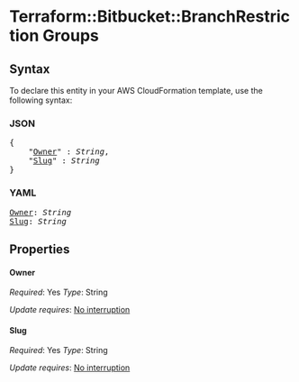 # Terraform::Bitbucket::BranchRestriction Groups

## Syntax

To declare this entity in your AWS CloudFormation template, use the following syntax:

### JSON

<pre>
{
    "<a href="#owner" title="Owner">Owner</a>" : <i>String</i>,
    "<a href="#slug" title="Slug">Slug</a>" : <i>String</i>
}
</pre>

### YAML

<pre>
<a href="#owner" title="Owner">Owner</a>: <i>String</i>
<a href="#slug" title="Slug">Slug</a>: <i>String</i>
</pre>

## Properties

#### Owner

_Required_: Yes
_Type_: String

_Update requires_: [No interruption](https://docs.aws.amazon.com/AWSCloudFormation/latest/UserGuide/using-cfn-updating-stacks-update-behaviors.html#update-no-interrupt)

#### Slug

_Required_: Yes
_Type_: String

_Update requires_: [No interruption](https://docs.aws.amazon.com/AWSCloudFormation/latest/UserGuide/using-cfn-updating-stacks-update-behaviors.html#update-no-interrupt)

